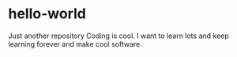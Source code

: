 # hello-world
Just another repository
Coding is cool. I want to learn lots and keep learning forever and make cool software.
